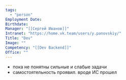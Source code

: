 ```yaml
---
tags:
  - "person"
Employment Date:
Birthdate:
Manager: "[[Сергей Иванов]]"
Intranet: "https://home.vk.team/users/y.panovskiy/"
Title: "Dev"
Image: ""
Competency: "[[Dev Backend]]"
Office: ""
---
```

- пока не понятны сильные и слабые задачи
- самостоятельность проявил. вроде ИС прошел